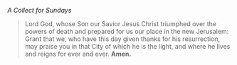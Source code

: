 _A Collect for Sundays_
> Lord God, whose Son our Savior Jesus Christ triumphed over the powers of death and prepared for us our place in the new Jerusalem: Grant that we, who have this day given thanks for his resurrection, may praise you in that City of which he is the light, and where he lives and reigns for ever and ever. **Amen.**
